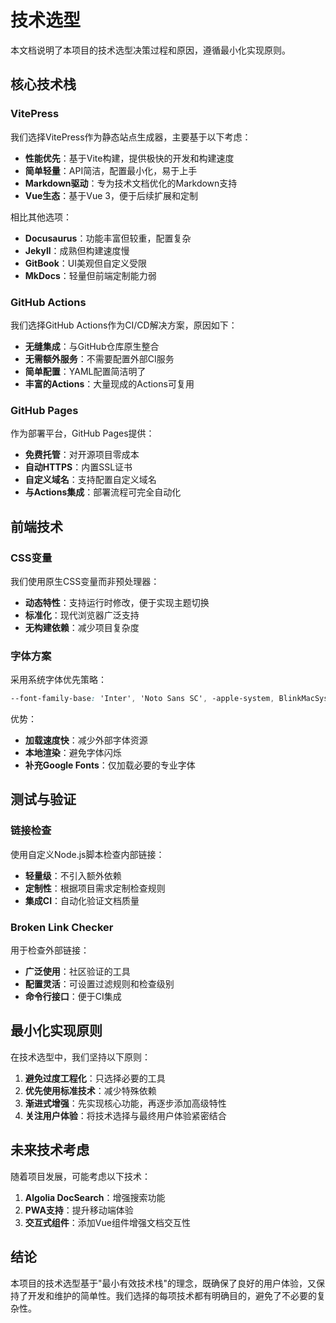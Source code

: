 # 技术选型

本文档说明了本项目的技术选型决策过程和原因，遵循最小化实现原则。

## 核心技术栈

### VitePress

我们选择VitePress作为静态站点生成器，主要基于以下考虑：

- **性能优先**：基于Vite构建，提供极快的开发和构建速度
- **简单轻量**：API简洁，配置最小化，易于上手
- **Markdown驱动**：专为技术文档优化的Markdown支持
- **Vue生态**：基于Vue 3，便于后续扩展和定制

相比其他选项：
- **Docusaurus**：功能丰富但较重，配置复杂
- **Jekyll**：成熟但构建速度慢
- **GitBook**：UI美观但自定义受限
- **MkDocs**：轻量但前端定制能力弱

### GitHub Actions

我们选择GitHub Actions作为CI/CD解决方案，原因如下：

- **无缝集成**：与GitHub仓库原生整合
- **无需额外服务**：不需要配置外部CI服务
- **简单配置**：YAML配置简洁明了
- **丰富的Actions**：大量现成的Actions可复用

### GitHub Pages

作为部署平台，GitHub Pages提供：

- **免费托管**：对开源项目零成本
- **自动HTTPS**：内置SSL证书
- **自定义域名**：支持配置自定义域名
- **与Actions集成**：部署流程可完全自动化

## 前端技术

### CSS变量

我们使用原生CSS变量而非预处理器：

- **动态特性**：支持运行时修改，便于实现主题切换
- **标准化**：现代浏览器广泛支持
- **无构建依赖**：减少项目复杂度

### 字体方案

采用系统字体优先策略：

```css
--font-family-base: 'Inter', 'Noto Sans SC', -apple-system, BlinkMacSystemFont...
```

优势：
- **加载速度快**：减少外部字体资源
- **本地渲染**：避免字体闪烁
- **补充Google Fonts**：仅加载必要的专业字体

## 测试与验证

### 链接检查

使用自定义Node.js脚本检查内部链接：

- **轻量级**：不引入额外依赖
- **定制性**：根据项目需求定制检查规则
- **集成CI**：自动化验证文档质量

### Broken Link Checker

用于检查外部链接：

- **广泛使用**：社区验证的工具
- **配置灵活**：可设置过滤规则和检查级别
- **命令行接口**：便于CI集成

## 最小化实现原则

在技术选型中，我们坚持以下原则：

1. **避免过度工程化**：只选择必要的工具
2. **优先使用标准技术**：减少特殊依赖
3. **渐进式增强**：先实现核心功能，再逐步添加高级特性
4. **关注用户体验**：将技术选择与最终用户体验紧密结合

## 未来技术考虑

随着项目发展，可能考虑以下技术：

1. **Algolia DocSearch**：增强搜索功能
2. **PWA支持**：提升移动端体验
3. **交互式组件**：添加Vue组件增强文档交互性

## 结论

本项目的技术选型基于"最小有效技术栈"的理念，既确保了良好的用户体验，又保持了开发和维护的简单性。我们选择的每项技术都有明确目的，避免了不必要的复杂性。 
